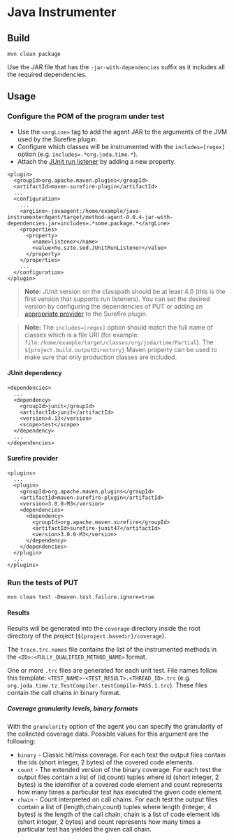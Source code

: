 # Java Instrumenter

## Build

```
mvn clean package
```

Use the JAR file that has the `-jar-with-dependencies` suffix as it includes all the required dependencies.

## Usage

### Configure the POM of the program under test

 - Use the `<argLine>` tag to add the agent JAR to the arguments of the JVM used by the Surefire plugin.
 - Configure which classes will be instrumented with the `includes=[regex]` option (e.g. `includes=.*org.joda.time.*`).
 - Attach the [JUnit run listener](https://junit.org/junit4/javadoc/4.13/org/junit/runner/notification/RunListener.html) by adding a new property.

```
<plugin>
  <groupId>org.apache.maven.plugins</groupId>
  <artifactId>maven-surefire-plugin</artifactId>
  ...
  <configuration>
    ...
    <argLine>-javaagent:/home/example/java-instrumenterAgent/target/method-agent-0.0.4-jar-with-dependencies.jar=includes=.*some.package.*</argLine>
    <properties>
      <property>
        <name>listener</name>
        <value>hu.szte.sed.JUnitRunListener</value>
      </property>
    </properties>
    ...
  </configuration>
</plugin>
```
 
> **Note:** JUnit version on the classpath should be at least 4.0 (this is the first version that supports run listeners).
> You can set the desired version by configuring the dependencies of PUT or adding an [appropriate provider](https://maven.apache.org/surefire/maven-surefire-plugin/examples/providers.html) to the Surefire plugin.

> **Note:** The `includes=[regex]` option should match the full name of classes which is a file URI (for example: `file:/home/example/target/classes/org/joda/time/Partial`).
> The `${project.build.outputDirectory}` Maven property can be used to make sure that only production classes are included.

#### JUnit dependency

```
<dependencies>
  ...
  <dependency>
    <groupId>junit</groupId>
    <artifactId>junit</artifactId>
    <version>4.13</version>
    <scope>test</scope>
  </dependency>
  ...
</dependencies>
```

#### Surefire provider

```
<plugins>
  ...
  <plugin>
    <groupId>org.apache.maven.plugins</groupId>
    <artifactId>maven-surefire-plugin</artifactId>
    <version>3.0.0-M3</version>
    <dependencies>
      <dependency>
        <groupId>org.apache.maven.surefire</groupId>
        <artifactId>surefire-junit47</artifactId>
        <version>3.0.0-M3</version>
      </dependency>
    </dependencies>
  </plugin>
  ...
</plugins>
```

### Run the tests of PUT

```
mvn clean test -Dmaven.test.failure.ignore=true
```

#### Results

Results will be generated into the `coverage` directory inside the root directory of the project (`${project.basedir}/coverage`).

The `trace.trc.names` file contains the list of the instrumented methods in the `<ID>:<FULLY_QUALIFIED_METHOD_NAME>` format.

One or more `.trc` files are generated for each unit test.
File names follow this template: `<TEST_NAME>-<TEST_RESULT>.<THREAD_ID>.trc` (e.g. `org.joda.time.tz.TestCompiler.testCompile-PASS.1.trc`).
These files contain the call chains in binary format.

##### Coverage granularity levels, binary formats

With the `granularity` option of the agent you can specify the granularity of the collected coverage data.
Possible values for this argument are the following:
- `binary` - Classic hit/miss coverage. For each test the output files contain the ids (short integer, 2 bytes) of the covered code elements.
- `count` - The extended version of the binary coverage. For each test the output files contain a list of (id,count) tuples where id (short integer, 2 bytes) is the identifier of a covered code element and count represents how many times a particular test has executed the given code element.
- `chain` - Count interpreted on call chains. For each test the output files contain a list of (length,chain,count) tuples where length (integer, 4 bytes) is the length of the call chain, chain is a list of code element ids (short integer, 2 bytes) and count represents how many times a particular test has yielded the given call chain.
